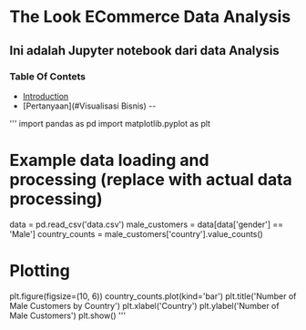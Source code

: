 # The Look ECommerce Data Analysis

Ini adalah Jupyter notebook dari data Analysis
--
### Table Of Contets
- [Introduction](#introduction)
- [Pertanyaan](#Visualisasi Bisnis)
--

'''
import pandas as pd
import matplotlib.pyplot as plt

# Example data loading and processing (replace with actual data processing)
data = pd.read_csv('data.csv')
male_customers = data[data['gender'] == 'Male']
country_counts = male_customers['country'].value_counts()

# Plotting
plt.figure(figsize=(10, 6))
country_counts.plot(kind='bar')
plt.title('Number of Male Customers by Country')
plt.xlabel('Country')
plt.ylabel('Number of Male Customers')
plt.show()
'''